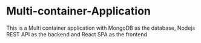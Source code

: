 # Multi-container-Application
This is a Multi container application with MongoDB as the database, Nodejs REST API as the backend and React SPA as the frontend
